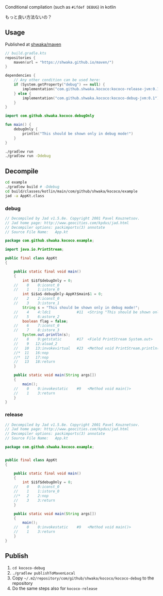 Conditional compilation (such as `#ifdef DEBUG`) in kotlin

もっと良い方法ないの？

## Usage

Published at [shwaka/maven](https://github.com/shwaka/maven)

```kotlin
// build.gradle.kts
repositories {
    maven(url = "https://shwaka.github.io/maven/")
}

dependencies {
    // Any other condition can be used here:
    if (System.getProperty("debug") == null) {
        implementation("com.github.shwaka.kococo:kococo-release-jvm:0.1")
    } else {
        implementation("com.github.shwaka.kococo:kococo-debug-jvm:0.1")
    }
}
```

```kotlin
import com.github.shwaka.kococo.debugOnly

fun main() {
    debugOnly {
        println("This should be shown only in debug mode!")
    }
}
```

```bash
./gradlew run
./gradlew run -Ddebug
```

## Decompile
```bash
cd example
./gradlew build # -Ddebug
cd build/classes/kotlin/main/com/github/shwaka/kococo/example
jad -a AppKt.class
```

### debug
```java
// Decompiled by Jad v1.5.8e. Copyright 2001 Pavel Kouznetsov.
// Jad home page: http://www.geocities.com/kpdus/jad.html
// Decompiler options: packimports(3) annotate
// Source File Name:   App.kt

package com.github.shwaka.kococo.example;

import java.io.PrintStream;

public final class AppKt
{

    public static final void main()
    {
        int $i$f$debugOnly = 0;
    //    0    0:iconst_0
    //    1    1:istore_0
        int $i$a$-debugOnly-AppKt$main$1 = 0;
    //    2    2:iconst_0
    //    3    3:istore_1
        String s = "This should be shown only in debug mode!";
    //    4    4:ldc1            #11  <String "This should be shown only in debug mode!">
    //    5    6:astore_2
        boolean flag = false;
    //    6    7:iconst_0
    //    7    8:istore_3
        System.out.println(s);
    //    8    9:getstatic       #17  <Field PrintStream System.out>
    //    9   12:aload_2
    //   10   13:invokevirtual   #23  <Method void PrintStream.println(Object)>
    //*  11   16:nop
    //*  12   17:nop
    //   13   18:return
    }

    public static void main(String args[])
    {
        main();
    //    0    0:invokestatic    #9   <Method void main()>
    //    1    3:return
    }
}
```

### release
```java
// Decompiled by Jad v1.5.8e. Copyright 2001 Pavel Kouznetsov.
// Jad home page: http://www.geocities.com/kpdus/jad.html
// Decompiler options: packimports(3) annotate
// Source File Name:   App.kt

package com.github.shwaka.kococo.example;


public final class AppKt
{

    public static final void main()
    {
        int $i$f$debugOnly = 0;
    //    0    0:iconst_0
    //    1    1:istore_0
    //*   2    2:nop
    //    3    3:return
    }

    public static void main(String args[])
    {
        main();
    //    0    0:invokestatic    #9   <Method void main()>
    //    1    3:return
    }
}
```


## Publish
1. `cd kococo-debug`
2. `./gradlew publishToMavenLocal`
3. Copy `~/.m2/repository/com/github/shwaka/kococo/kococo-debug` to the repository
4. Do the same steps also for `kococo-release`
